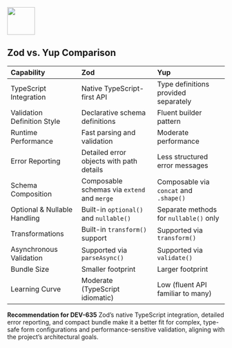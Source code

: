 <img src="https://r2cdn.perplexity.ai/pplx-full-logo-primary-dark%402x.png" style="height:64px;margin-right:32px"/>

## Zod vs. Yup Comparison

| Capability | Zod | Yup |
| :-- | :-- | :-- |
| TypeScript Integration | Native TypeScript-first API | Type definitions provided separately |
| Validation Definition Style | Declarative schema definitions | Fluent builder pattern |
| Runtime Performance | Fast parsing and validation | Moderate performance |
| Error Reporting | Detailed error objects with path details | Less structured error messages |
| Schema Composition | Composable schemas via `extend` and `merge` | Composable via `concat` and `.shape()` |
| Optional \& Nullable Handling | Built-in `optional()` and `nullable()` | Separate methods for `nullable()` only |
| Transformations | Built-in `transform()` support | Supported via `transform()` |
| Asynchronous Validation | Supported via `parseAsync()` | Supported via `validate()` |
| Bundle Size | Smaller footprint | Larger footprint |
| Learning Curve | Moderate (TypeScript idiomatic) | Low (fluent API familiar to many) |

**Recommendation for DEV-635**
Zod’s native TypeScript integration, detailed error reporting, and compact bundle make it a better fit for complex, type-safe form configurations and performance-sensitive validation, aligning with the project’s architectural goals.

